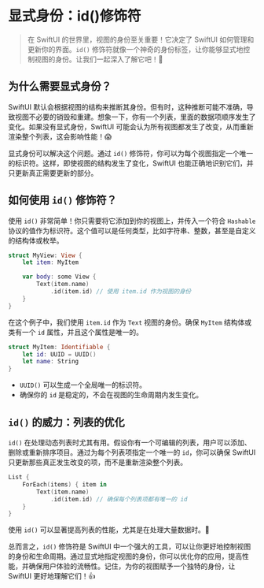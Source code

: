 ﻿# 显式身份：id()修饰符

> 在 SwiftUI 的世界里，视图的身份至关重要！它决定了 SwiftUI 如何管理和更新你的界面。`id()` 修饰符就像一个神奇的身份标签，让你能够显式地控制视图的身份。让我们一起深入了解它吧！🚀

## 为什么需要显式身份？

SwiftUI 默认会根据视图的结构来推断其身份。但有时，这种推断可能不准确，导致视图不必要的销毁和重建。想象一下，你有一个列表，里面的数据项顺序发生了变化。如果没有显式身份，SwiftUI 可能会认为所有视图都发生了改变，从而重新渲染整个列表，这会影响性能！😱

显式身份可以解决这个问题。通过 `id()` 修饰符，你可以为每个视图指定一个唯一的标识符。这样，即使视图的结构发生了变化，SwiftUI 也能正确地识别它们，并只更新真正需要更新的部分。

## 如何使用 `id()` 修饰符？

使用 `id()` 非常简单！你只需要将它添加到你的视图上，并传入一个符合 `Hashable` 协议的值作为标识符。这个值可以是任何类型，比如字符串、整数，甚至是自定义的结构体或枚举。

```swift
struct MyView: View {
    let item: MyItem

    var body: some View {
        Text(item.name)
            .id(item.id) // 使用 item.id 作为视图的身份
    }
}
```

在这个例子中，我们使用 `item.id` 作为 `Text` 视图的身份。确保 `MyItem` 结构体或类有一个 `id` 属性，并且这个属性是唯一的。

```swift
struct MyItem: Identifiable {
    let id: UUID = UUID()
    let name: String
}
```

*   `UUID()` 可以生成一个全局唯一的标识符。
*   确保你的 `id` 是稳定的，不会在视图的生命周期内发生变化。

## `id()` 的威力：列表的优化

`id()` 在处理动态列表时尤其有用。假设你有一个可编辑的列表，用户可以添加、删除或重新排序项目。通过为每个列表项指定一个唯一的 `id`，你可以确保 SwiftUI 只更新那些真正发生改变的项，而不是重新渲染整个列表。

```swift
List {
    ForEach(items) { item in
        Text(item.name)
            .id(item.id) // 确保每个列表项都有唯一的 id
    }
}
```

使用 `id()` 可以显著提高列表的性能，尤其是在处理大量数据时。🎉

总而言之，`id()` 修饰符是 SwiftUI 中一个强大的工具，可以让你更好地控制视图的身份和生命周期。通过显式地指定视图的身份，你可以优化你的应用，提高性能，并确保用户体验的流畅性。记住，为你的视图赋予一个独特的身份，让 SwiftUI 更好地理解它们！👍


